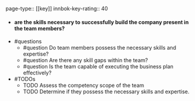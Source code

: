 page-type:: [[key]]
innbok-key-rating:: 40
- #### are the skills necessary to successfully build the company present in the team members?
- #questions
  - #question Do team members possess the necessary skills and expertise?
  - #question Are there any skill gaps within the team?
  - #question Is the team capable of executing the business plan effectively?
- #TODOs
  - TODO Assess the competency scope of the team
  - TODO  Determine if they possess the necessary skills and expertise.



